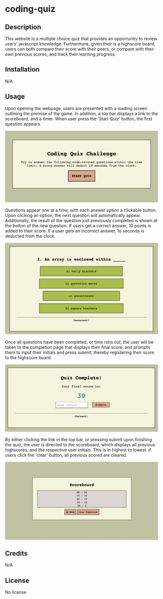 # coding-quiz

## Description
This website is a multiple choice quiz that provides an opportunity to review users' javascript knowledge. Furthermore, given their is a highscore board, users can both compare their score with their peers, or compare with their own previous scores, and track their learning progress. 

## Installation
N/A

## Usage 
Upon opening the webpage, users are presented with a loading screen outlining the premise of the game. In addition, a top bar displays a link to the scoreboard, and a timer. When user press the 'Start Quiz' button, the first question appears. 

![screenshot of loading page](https://github.com/eilismcmillan/coding-quiz/blob/main/Assets/startpage.png)


Questions appear one at a time, with each answer option a clickable button. Upon clicking an option, the next question will automatically appear. Additionally, the result of the question just previously completed is shown at the botton of the new question. If users get a correct answer, 10 points is added to their score. If a user gets an incorrect answer, 1o seconds is deducted from the clock. 

![screenshot of question page](https://github.com/eilismcmillan/coding-quiz/blob/main/Assets/question.png)

Once all questions have been completed, or time runs out, the user will be taken to the completion page that displays their final score, and prompts them to input their initials and press submit, thereby registering their score to the highscore board.

![screenshot of end page](https://github.com/eilismcmillan/coding-quiz/blob/main/Assets/endpage.png)


By either clicking the link in the top bar, or pressing submit upon finishing the quiz, the user is directed to the scoreboard, which displays all previous highscores, and the respective user initials. This is in highest to lowest. if users click the 'clear' button, all previous scored are cleared.

![screenshot of scoreboard](https://github.com/eilismcmillan/coding-quiz/blob/main/Assets/scoreboard.png)

## Credits
N/A

## License
No license

